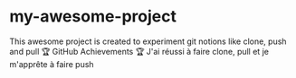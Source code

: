 # my-awesome-project
This awesome project is created to experiment git notions like clone, push and pull
🏆 GitHub Achievements 🏆
J'ai réussi à faire clone, pull et je m'apprête à faire push
